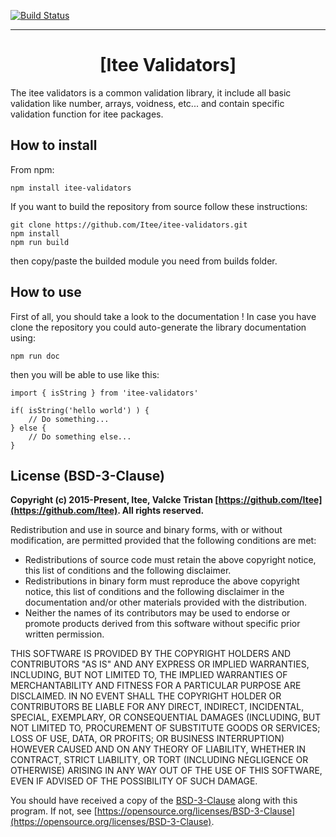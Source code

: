[![Build Status](https://travis-ci.org/Itee/itee-validators.svg?branch=master)](https://travis-ci.com/Itee/itee-validators)
___

# <center>[Itee Validators]</center>

The itee validators is a common validation library, it include all basic validation like number, arrays, voidness, etc... and contain specific validation function for itee packages.


## How to install

From npm:

    npm install itee-validators

If you want to build the repository from source follow these instructions:

    git clone https://github.com/Itee/itee-validators.git
    npm install
    npm run build
    
then copy/paste the builded module you need from builds folder.
    
## How to use

First of all, you should take a look to the documentation ! In case you have clone the repository you could auto-generate the library documentation using: 

    npm run doc

then you will be able to use like this:

    import { isString } from 'itee-validators'
        
    if( isString('hello world') ) {
        // Do something...
    } else {
        // Do something else...
    }

## License (BSD-3-Clause)

**Copyright (c) 2015-Present, Itee, Valcke Tristan [https://github.com/Itee](https://github.com/Itee). All rights reserved.**

Redistribution and use in source and binary forms, with or without modification, are permitted provided that the following conditions are met:

- Redistributions of source code must retain the above copyright notice, this list of conditions and the following disclaimer.
- Redistributions in binary form must reproduce the above copyright notice, this list of conditions and the following disclaimer in the documentation and/or other materials provided with the distribution.
- Neither the names of its contributors may be used to endorse or promote products derived from this software without specific prior written permission.

THIS SOFTWARE IS PROVIDED BY THE COPYRIGHT HOLDERS AND CONTRIBUTORS "AS IS" AND
ANY EXPRESS OR IMPLIED WARRANTIES, INCLUDING, BUT NOT LIMITED TO, THE IMPLIED
WARRANTIES OF MERCHANTABILITY AND FITNESS FOR A PARTICULAR PURPOSE ARE
DISCLAIMED. IN NO EVENT SHALL THE COPYRIGHT HOLDER OR CONTRIBUTORS BE LIABLE FOR
ANY DIRECT, INDIRECT, INCIDENTAL, SPECIAL, EXEMPLARY, OR CONSEQUENTIAL DAMAGES
(INCLUDING, BUT NOT LIMITED TO, PROCUREMENT OF SUBSTITUTE GOODS OR SERVICES;
LOSS OF USE, DATA, OR PROFITS; OR BUSINESS INTERRUPTION) HOWEVER CAUSED AND ON
ANY THEORY OF LIABILITY, WHETHER IN CONTRACT, STRICT LIABILITY, OR TORT
(INCLUDING NEGLIGENCE OR OTHERWISE) ARISING IN ANY WAY OUT OF THE USE OF THIS
SOFTWARE, EVEN IF ADVISED OF THE POSSIBILITY OF SUCH DAMAGE.

You should have received a copy of the [BSD-3-Clause](https://opensource.org/licenses/BSD-3-Clause) along 
with this program.  If not, see [https://opensource.org/licenses/BSD-3-Clause](https://opensource.org/licenses/BSD-3-Clause).
